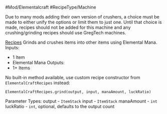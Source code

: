 #Mod/Elementalcraft #RecipeType/Machine

Due to many mods adding their own version of crushers, a choice must be made to either unify the options or limit them to just one. Until that choice is made, recipes should not be added for this machine and any crushing/grinding recipes should use GregTech machines.

<ins>Recipes</ins>
Grinds and crushes items into other items using Elemental Mana.
Inputs:
- 1 Item
- Elemental Mana
Outputs:
- 1+ Items

No built-in method available, use custom recipe constructor from `ElementalCraftRecipes` instead:
```
ElementalCraftRecipes.grind(output, input, manaAmount, luckRatio)
```

Parameter Types:
output - `ItemStack`
input - `ItemStack`
manaAmount - `int`
luckRatio - `int`, optional, defaults to the output count